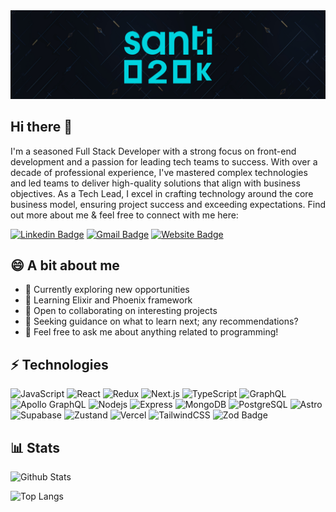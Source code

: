 <img src="./banner-logo.jpg" />

## Hi there 👋

I'm a seasoned Full Stack Developer with a strong focus on front-end development and a passion for leading tech teams to success. With over a decade of professional experience, I've mastered complex technologies and led teams to deliver high-quality solutions that align with business objectives. As a Tech Lead, I excel in crafting technology around the core business model, ensuring project success and exceeding expectations. Find out more about me & feel free to connect with me here:

[![Linkedin Badge](https://img.shields.io/badge/-Santiago_Molina-black?style=for-the-badge&logo=Linkedin&logoColor=white&link=https://www.linkedin.com/in/santi020k/)](https://www.linkedin.com/in/santi020k/)
[![Gmail Badge](https://img.shields.io/badge/-info@santi020k.me-black?style=for-the-badge&logo=Gmail&logoColor=white&link=mailto:info@santi020k.me)](mailto:info@santi020k.me)
[![Website Badge](https://img.shields.io/badge/-santi020k.me-black?style=for-the-badge&logo=Google-Chrome&logoColor=white&link=https://santi020k.me/)](https://santi020k.me/)

## 😄 A bit about me

- 🔭 Currently exploring new opportunities
- 🌱 Learning Elixir and Phoenix framework
- 👯 Open to collaborating on interesting projects
- 🤔 Seeking guidance on what to learn next; any recommendations?
- 💬 Feel free to ask me about anything related to programming!

## ⚡ Technologies

![JavaScript](https://img.shields.io/badge/-JavaScript-black?style=for-the-badge&logo=javascript)
![React](https://img.shields.io/badge/-React-black?style=for-the-badge&logo=react)
![Redux](https://img.shields.io/badge/-Redux-black?style=for-the-badge&logo=redux)
![Next.js](https://img.shields.io/badge/-Next.js-black?style=for-the-badge&logo=next.js)
![TypeScript](https://img.shields.io/badge/-TypeScript-black?style=for-the-badge&logo=typescript&logoColor=white)
![GraphQL](https://img.shields.io/badge/-GraphQL-black?style=for-the-badge&logo=graphql)
![Apollo GraphQL](https://img.shields.io/badge/-Apollo%20GraphQL-black?style=for-the-badge&logo=apollo-graphql)
![Nodejs](https://img.shields.io/badge/-Nodejs-black?style=for-the-badge&logo=Node.js)
![Express](https://img.shields.io/badge/-Express-black?style=for-the-badge&logo=express)
![MongoDB](https://img.shields.io/badge/-MongoDB-black?style=for-the-badge&logo=mongodb)
![PostgreSQL](https://img.shields.io/badge/-PostgreSQL-black?style=for-the-badge&logo=postgresql&logoColor=white)
![Astro](https://img.shields.io/badge/Astro-0C1222?style=for-the-badge&logo=astro&logoColor=FDFDFE)
![Supabase](https://img.shields.io/badge/Supabase-black?style=for-the-badge&logo=supabase&logoColor=white)
![Zustand](https://img.shields.io/badge/zustand-%2320232a.svg?style=for-the-badge&logo=react&logoColor=%2361DAFB)
![Vercel](https://img.shields.io/badge/vercel-%23000000.svg?style=for-the-badge&logo=vercel&logoColor=white)
![TailwindCSS](https://img.shields.io/badge/tailwindcss-black.svg?style=for-the-badge&logo=tailwind-css&logoColor=white)
![Zod Badge](https://img.shields.io/badge/Zod-black?style=for-the-badge&logo=zod&logoColor=white)

## 📊 Stats

![Github Stats](https://github-readme-streak-stats.herokuapp.com/?user=santi020k)

![Top Langs](https://github-readme-stats.vercel.app/api/top-langs/?username=santi020k&hide=TeX&layout=compact)

<!--
## 🏆 GitHub Trophies

![](https://github-profile-trophy.vercel.app/?username=santi020k&theme=discord&no-frame=true&no-bg=false&margin-w=4)
-->
